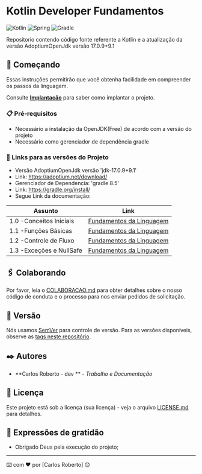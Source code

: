# Kotlin Developer Fundamentos
![Kotlin](https://img.shields.io/badge/kotlin-%237F52FF.svg?style=for-the-badge&logo=kotlin&logoColor=white)
![Spring](https://img.shields.io/badge/springboot-%236DB33F.svg?style=for-the-badge&logo=spring&logoColor=white)
![Gradle](https://img.shields.io/badge/Gradle-02303A.svg?style=for-the-badge&logo=Gradle&logoColor=white)

Repositorio contendo código fonte referente a Kotlin e a atualização da versão AdoptiumOpenJdk versão 17.0.9+9.1

## 🚀 Começando

Essas instruções permitirão que você obtenha facilidade em compreender os passos da linguagem.

Consulte **[Implantação](#-implanta%C3%A7%C3%A3o)** para saber como implantar o projeto.

### 📋 Pré-requisitos

- Necessário a instalação da OpenJDK(Free) de acordo com a versão do projeto 
- Necessário como gerenciador de dependência gradle

### 🔧 Links para as versões do Projeto
  - Versão AdoptiumOpenJdk versão 'jdk-17.0.9+9.1'
  - Link: https://adoptium.net/download/
  - Gerenciador de Dependencia: 'gradle 8.5'
  - Link: https://gradle.org/install/ 
  - Segue Link da documentação:

| Assunto                  | Link                                                                                                                                                                        |
| ----------------------   | ----------------------------------------------------------------------------------------------------------------------------------------------------------------------------|
| 1.0 -Conceitos Iniciais  | [Fundamentos da Linguagem](https://github.com/CarlosRobertoMedeiros/repo-kotlin-developer-/tree/master/fundamentos/fundamentos-gerais/src/main/kotlin)                      |
| 1.1 -Funções Básicas     | [Fundamentos da Linguagem](https://github.com/CarlosRobertoMedeiros/repo-kotlin-developer-/tree/master/fundamentos/fundamentos-gerais/src/main/kotlin/b/funcoes)            | 
| 1.2 -Controle de Fluxo   | [Fundamentos da Linguagem](https://github.com/CarlosRobertoMedeiros/repo-kotlin-developer-/tree/master/fundamentos/fundamentos-gerais/src/main/kotlin/c/controledefluxo)    | 
| 1.3 -Exceções e NullSafe | [Fundamentos da Linguagem](https://github.com/CarlosRobertoMedeiros/repo-kotlin-developer-/tree/master/fundamentos/fundamentos-gerais/src/main/kotlin/d/excecoesnullsafety) | 


## 🖇️ Colaborando

Por favor, leia o [COLABORACAO.md](https://gist.github.com/usuario/linkParaInfoSobreContribuicoes) para obter detalhes sobre o nosso código de conduta e o processo para nos enviar pedidos de solicitação.

## 📌 Versão

Nós usamos [SemVer](http://semver.org/) para controle de versão. Para as versões disponíveis, observe as [tags neste repositório](https://github.com/suas/tags/do/projeto). 

## ✒️ Autores

* **Carlos Roberto - dev ** - *Trabalho e Documentação*

## 📄 Licença

Este projeto está sob a licença (sua licença) - veja o arquivo [LICENSE.md](https://github.com/usuario/projeto/licenca) para detalhes.

## 🎁 Expressões de gratidão

* Obrigado Deus pela execução do projeto;

---
⌨️ com ❤️ por [Carlos Roberto] 😊
